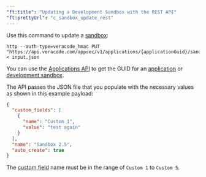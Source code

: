 ```yaml
---
"ft:title": "Updating a Development Sandbox with the REST API"
"ft:prettyUrl": "c_sandbox_update_rest"
---
```

Use this command to update a [sandbox](https://docs.veracode.com/r/c_about_sandbox):

```shell
http --auth-type=veracode_hmac PUT "https://api.veracode.com/appsec/v1/applications/{applicationGuid}/sandboxes/{sandboxGuid}" < input.json
```

You can use the [Applications API](https://docs.veracode.com/r/c_apps_intro) to get the GUID for an [application](https://docs.veracode.com/r/r_applications_info) or [development sandbox](https://docs.veracode.com/r/r_applications_sandboxes).

The API passes the JSON file that you populate with the necessary values as shown in this example payload:

```json
{
  "custom_fields": [
    {
      "name": "Custom 1",
      "value": "test again"
    }
  ],
  "name": "Sandbox 2.5",
  "auto_create": true
}
```

The [custom field](https://docs.veracode.com/r/t_create_custom_metadata) name must be in the range of `Custom 1` to `Custom 5`.